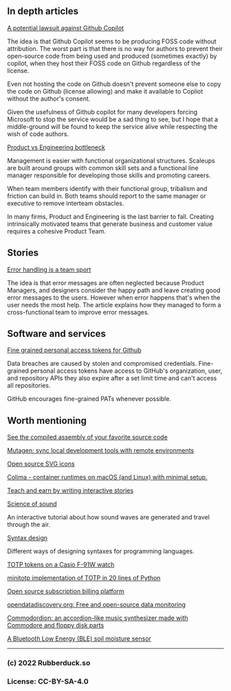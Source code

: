 ## In depth articles

[A potential lawsuit against Github Copilot](https://githubcopilotinvestigation.com/)

The idea is that Github Copilot seems to be producing FOSS code without attribution. The worst part is that there is no way for authors to prevent their open-source code from being used and produced (sometimes exactly) by copilot, when they host their FOSS code on Github regardless of the license.

Even not hosting the code on Github doesn't prevent someone else to copy the code on Github (license allowing) and make it available to Copliot without the author's consent.

Given the usefulness of Github copilot for many developers forcing Microsoft to stop the service would be a sad thing to see, but I hope that a middle-ground will be found to keep the service alive while respecting the wish of code authors.

[Product vs Engineering bottleneck](https://martinfowler.com/articles/bottlenecks-of-scaleups/03-product-v-engineering.html)

Management is easier with functional organizational structures. Scaleups are built around groups with common skill sets and a functional line manager responsible for developing those skills and promoting careers.

When team members identify with their functional group, tribalism and friction can build in. Both teams should report to the same manager or executive to remove interteam obstacles.

In many firms, Product and Engineering is the last barrier to fall. Creating intrinsically motivated teams that generate business and customer value requires a cohesive Product Team.

## Stories

[Error handling is a team sport](https://wix-ux.com/when-life-gives-you-lemons-write-better-error-messages-46c5223e1a2f)

The idea is that error messages are often neglected because Product Managers, and designers consider the happy path and leave creating good error messages to the users. However when error happens that's when the user needs the most help. The article explains how they managed to form a cross-functional team to improve error messages.

## Software and services

[Fine grained personal access tokens for Github](https://github.blog/2022-10-18-introducing-fine-grained-personal-access-tokens-for-github/)

Data breaches are caused by stolen and compromised credentials. Fine-grained personal access tokens have access to GitHub's organization, user, and repository APIs they also expire after a set limit time and can't access all repositories.

GitHub encourages fine-grained PATs whenever possible.


## Worth mentioning

[See the compiled assembly of your favorite source code](https://godbolt.org/)

[Mutagen: sync local development tools with remote environments](https://github.com/mutagen-io/mutagen)

[Open source SVG icons](https://lucide.dev/)

[Colima - container runtimes on macOS (and Linux) with minimal setup.](https://github.com/abiosoft/colima)

[Teach and earn by writing interactive stories](https://tigyog.app/)

[Science of sound](https://ciechanow.ski/sound/)

An interactive tutorial about how sound waves are generated and travel through the air.

[Syntax design](https://cs.lmu.edu/~ray/notes/syntaxdesign/)

Different ways of designing syntaxes for programming languages.

[TOTP tokens on a Casio F-91W watch](https://blog.singleton.io/posts/2022-10-17-otp-on-wrist/)

[minitotp implementation of TOTP in 20 lines of Python](https://github.com/susam/mintotp)

[Open source subscription billing platform](https://github.com/killbill/killbill)

[opendatadiscovery.org: Free and open-source data monitoring](https://opendatadiscovery.org/)

[Commodordion: an accordion-like music synthesizer made with Commodore and floppy disk parts](https://linusakesson.net/commodordion/index.php)

[A Bluetooth Low Energy (BLE) soil moisture sensor](https://github.com/rbaron/b-parasite)

---
### (c) 2022 Rubberduck.so
### License: CC-BY-SA-4.0
